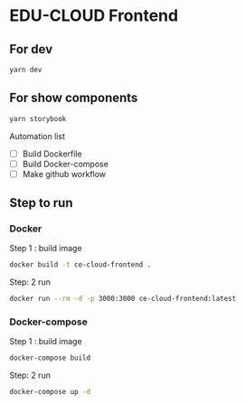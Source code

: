 # EDU-CLOUD Frontend

## For dev

```bash
yarn dev
```

## For show components

```bash
yarn storybook
```

Automation list

- [ ] Build Dockerfile
- [ ] Build Docker-compose
- [ ] Make github workflow

## Step to run

### Docker

Step 1 : build image

```bash
docker build -t ce-cloud-frontend .
```

Step: 2 run

```bash
docker run --rm -d -p 3000:3000 ce-cloud-frontend:latest
```

### Docker-compose

Step 1 : build image

```bash
docker-compose build
```

Step: 2 run

```bash
docker-compose up -d
```
